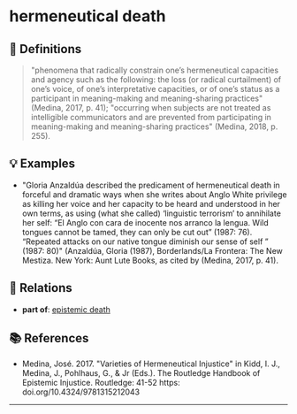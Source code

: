 # hermeneutical death

## 📖 Definitions

> "phenomena that radically constrain one’s hermeneutical capacities and agency such as the following: the loss (or radical curtailment) of one’s voice, of one’s interpretative capacities, or of one’s status as a participant in meaning-making and meaning-sharing practices" (Medina, 2017, p. 41); "occurring when subjects are not treated as intelligible communicators and are prevented from participating in meaning-making and meaning-sharing practices" (Medina, 2018, p. 255).

## 💡 Examples

- "Gloria Anzaldúa described the predicament of hermeneutical death in forceful and dramatic ways when she writes about Anglo White privilege as killing her voice and her capacity to be heard and understood in her own terms, as using (what she called) ‘linguistic terrorism’ to annihilate her self: “El Anglo con cara de inocente nos arranco la lengua. Wild tongues cannot be tamed, they can only be cut out” (1987: 76). “Repeated attacks on our native tongue diminish our sense of self ” (1987: 80)" (Anzaldúa, Gloria (1987), Borderlands/La Frontera: The New Mestiza. New York: Aunt Lute Books, as cited by (Medina, 2017, p. 41).

## 🔗 Relations

- **part of**: [epistemic death](./epistemic-death.md)

## 📚 References

- Medina, José. 2017. "Varieties of Hermeneutical Injustice" in Kidd, I. J., Medina, J., Pohlhaus, G., & Jr (Eds.). The Routledge Handbook of Epistemic Injustice. Routledge: 41-52 https: doi.org/10.4324/9781315212043

---

<script src="https://giscus.app/client.js"
                data-repo="natesheehan/conceptcartography"
                data-repo-id="R_kgDOPB5QiQ"
                data-category="General"
                data-category-id="DIC_kwDOPB5Qic4CsAxd"
                data-mapping="pathname"
                data-strict="0"
                data-reactions-enabled="1"
                data-emit-metadata="0"
                data-input-position="bottom"
                data-theme="catppuccin_mocha"
                data-lang="en"
                crossorigin="anonymous"
                async>
        </script>
        